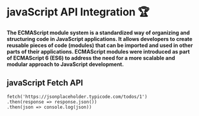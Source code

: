 # javaScript API Integration 🏆

**The ECMAScript module system is a standardized way of organizing and structuring code in JavaScript applications. It allows developers to create reusable pieces of code (modules) that can be imported and used in other parts of their applications. ECMAScript modules were introduced as part of ECMAScript 6 (ES6) to address the need for a more scalable and modular approach to JavaScript development.**




## javaScript Fetch API

```
fetch('https://jsonplaceholder.typicode.com/todos/1')
.then(response => response.json())
.then(json => console.log(json))
```

